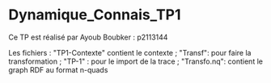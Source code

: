 # Dynamique_Connais_TP1

Ce TP est réalisé par Ayoub Boubker : p2113144

Les fichiers : "TP1-Contexte" contient le contexte  ;  "Transf": pour faire la transformation ; "TP-1" :  pour le import de la trace ; "Transfo.nq": contient le graph RDF au format n-quads
